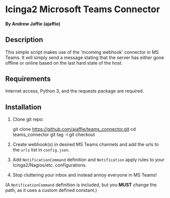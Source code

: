# Icinga2 Microsoft Teams Connector

#### By Andrew Jaffie (ajaffie)


## Description

This simple script makes use of the 'incoming webhook' connector in MS Teams. It will simply send a message stating that the server has either gone offline or online based on the last hard state of the host. 

## Requirements

Internet access, Python 3, and the requests package are required.

## Installation
1. Clone git repo:

    git clone https://github.com/ajaffie/teams_connector.git
    cd teams_connector
    git tag -l
    git checkout <latest tagged version>

2. Create webhook(s) in desired MS Teams channels and add the urls to the `urls` list in `config.json`.
3. Add `NotificationCommand` definition and `Notification` apply rules to your Icinga2/Nagios/etc. configurations.
4. Stop cluttering your inbox and instead annoy everyone in MS Teams!

(A `NotificationCommand` definition is included, but you **MUST** change the path, as it uses a custom defined constant.)
